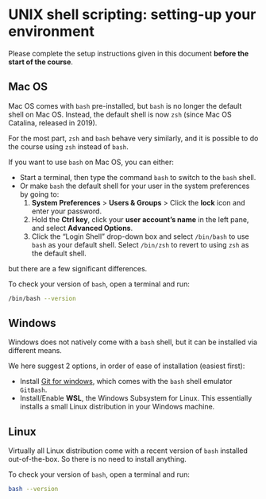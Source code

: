 # UNIX shell scripting: setting-up your environment

Please complete the setup instructions given in this document
**before the start of the course**.

## Mac OS
Mac OS comes with `bash` pre-installed, but `bash` is no longer the default
shell on Mac OS. Instead, the default shell is now `zsh` (since Mac OS
Catalina, released in 2019).

For the most part, `zsh` and `bash` behave very similarly, and it is possible
to do the course using `zsh` instead of `bash`.

If you want to use `bash` on Mac OS, you can either:
* Start a terminal, then type the command `bash` to switch to the `bash` shell.
* Or make `bash` the default shell for your user in the system preferences by
  going to:
  1. **System Preferences** > **Users & Groups** > Click the **lock** icon and
     enter your password.
  2. Hold the **Ctrl key**, click your **user account’s name** in the left
     pane, and select **Advanced Options**.
  3. Click the “Login Shell” drop-down box and select `/bin/bash` to use
     `bash` as your default shell. Select `/bin/zsh` to revert to using `zsh`
     as the default shell.

but there are a
few significant differences.

To check your version of `bash`, open a terminal and run:
```sh
/bin/bash --version
```

## Windows
Windows does not natively come with a `bash` shell, but it can be installed
via different means.

We here suggest 2 options, in order of ease of installation (easiest first):
* Install [Git for windows](https://gitforwindows.org), which comes with the
  `bash` shell emulator `GitBash`.
* Install/Enable **WSL**, the Windows Subsystem for Linux. This essentially
  installs a small Linux distribution in your Windows machine.


## Linux
Virtually all Linux distribution come with a recent version of `bash` installed
out-of-the-box. So there is no need to install anything.

To check your version of `bash`, open a terminal and run:
```sh
bash --version
```

